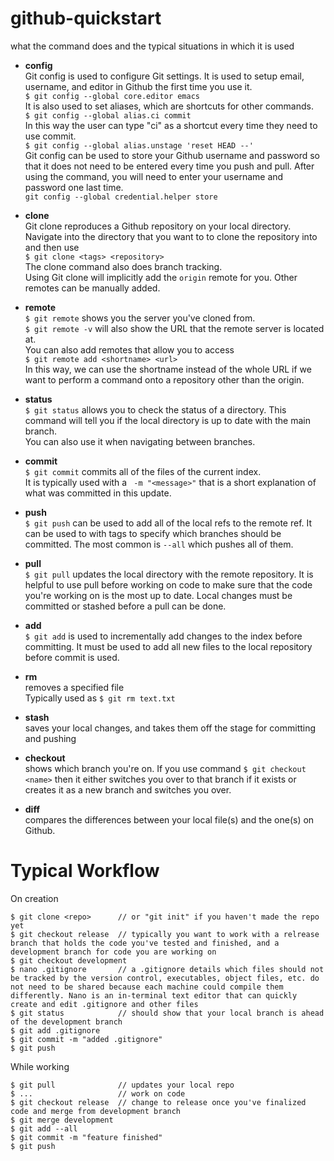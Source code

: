 # github-quickstart  

what the command does and the typical situations in which it is used  
* __config__  
Git config is used to configure Git settings. It is used to setup email, username, and editor in Github the first time you use it.  
```$ git config --global core.editor emacs```  
It is also used to set aliases, which are shortcuts for other commands.  
```$ git config --global alias.ci commit```  
In this way the user can type "ci" as a shortcut every time they need to use commit.  
```$ git config --global alias.unstage 'reset HEAD --'```  
Git config can be used to store your Github username and password so that it does not need to be entered every time you push and pull. After using the command, you will need to enter your username and password one last time.  
```git config --global credential.helper store```
  
* __clone__  
Git clone reproduces a Github repository on your local directory. Navigate into the directory that you want to to clone the repository into and then use  
```$ git clone <tags> <repository>```  
The clone command also does branch tracking.  
Using Git clone will implicitly add the ```origin``` remote for you. Other remotes can be manually added.  
  
* __remote__  
```$ git remote``` shows you the server you've cloned from.  
```$ git remote -v``` will also show the URL that the remote server is located at.  
You can also add remotes that allow you to access  
```$ git remote add <shortname> <url>```  
In this way, we can use the shortname instead of the whole URL if we want to perform a command onto a repository other than the origin.  
* __status__  
```$ git status``` allows you to check the status of a directory. This command will tell you if the local directory is up to date with the main branch.  
You can also use it when navigating between branches.  
* __commit__  
```$ git commit``` commits all of the files of the current index.  
It is typically used with a ``` -m "<message>"``` that is a short explanation of what was committed in this update.  
* __push__  
```$ git push``` can be used to add all of the local refs to the remote ref. 
It can be used to with tags to specify which branches should be committed. 
The most common is ```--all``` which pushes all of them. 
* __pull__  
```$ git pull``` updates the local directory with the remote repository. It is helpful to use pull before working on code to make sure that the code you're working on is the most up to date. Local changes must be committed or stashed before a pull can be done.   
* __add__  
```$ git add``` is used to incrementally add changes to the index before committing. It must be used to add all new files to the local repository before commit is used.  
* __rm__  
removes a specified file  
Typically used as ```$ git rm text.txt```  
* __stash__  
saves your local changes, and takes them off the stage for committing and pushing  
* __checkout__  
shows which branch you're on. If you use command ```$ git checkout <name>``` then it either switches you over to that branch if it exists or creates it as a new branch and switches you over.
* __diff__  
compares the differences between your local file(s) and the one(s) on Github.

# Typical Workflow  
On creation
```
$ git clone <repo> 		// or "git init" if you haven't made the repo yet
$ git checkout release	// typically you want to work with a relrease branch that holds the code you've tested and finished, and a development branch for code you are working on
$ git checkout development
$ nano .gitignore		// a .gitignore details which files should not be tracked by the version control, executables, object files, etc. do not need to be shared because each machine could compile them differently. Nano is an in-terminal text editor that can quickly create and edit .gitignore and other files
$ git status			// should show that your local branch is ahead of the development branch
$ git add .gitignore
$ git commit -m "added .gitignore"
$ git push
```
While working
```
$ git pull				// updates your local repo
$ ...					// work on code
$ git checkout release	// change to release once you've finalized code and merge from development branch
$ git merge development
$ git add --all
$ git commit -m "feature finished"
$ git push
```
